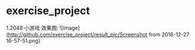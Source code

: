 # exercise_project
1.2048 小游戏
效果图:
![image](http://github.com/exercise_project/result_pic/Screenshot from 2018-12-27 16-57-51.png)
        
      

